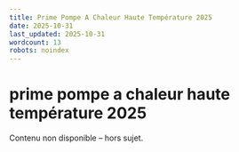 ```yaml
---
title: Prime Pompe A Chaleur Haute Température 2025
date: 2025-10-31
last_updated: 2025-10-31
wordcount: 13
robots: noindex
---
```


# prime pompe a chaleur haute température 2025

Contenu non disponible – hors sujet.